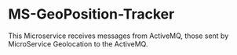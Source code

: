 # MS-GeoPosition-Tracker
This Microservice receives messages from ActiveMQ, those sent by MicroService Geolocation to the ActiveMQ.
